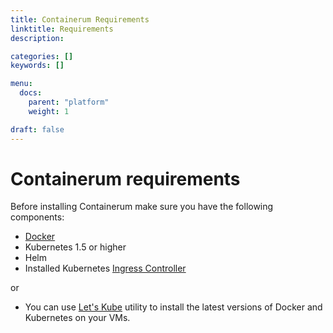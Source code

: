 ```yaml
---
title: Containerum Requirements
linktitle: Rеquirements
description:

categories: []
keywords: []

menu:
  docs:
    parent: "platform"
    weight: 1

draft: false
---
```


# Containerum requirements

Before installing Containerum make sure you have the following components:

- [Docker](/kubernetes/prerequisites)
- Kubernetes 1.5 or higher
- Helm
- Installed Kubernetes [Ingress Controller](https://github.com/kubernetes/ingress-nginx)

or

- You can use [Let's Kube](https://github.com/containerum/letskube) utility to install the latest versions of Docker and Kubernetes on your VMs.
